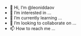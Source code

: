 - 👋 Hi, I’m @leoniddaov
- 👀 I’m interested in ...
- 🌱 I’m currently learning ...
- 💞️ I’m looking to collaborate on ...
- 📫 How to reach me ...

<!---
leoniddaov/leoniddaov is a ✨ special ✨ repository because its `README.md` (this file) appears on your GitHub profile.
You can click the Preview link to take a look at your changes.
--->
